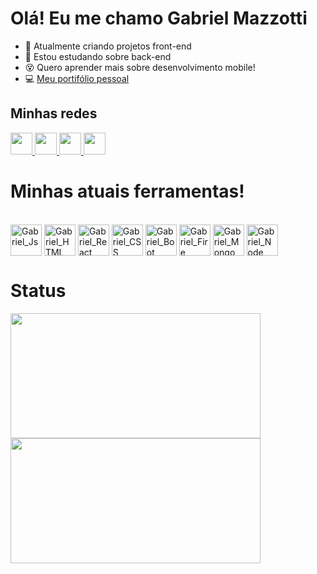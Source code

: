 
<h1> Olá! Eu me chamo Gabriel Mazzotti</h1>

- 🔭 Atualmente criando projetos front-end
- 🌱 Estou estudando sobre back-end
- 😵 Quero aprender mais sobre desenvolvimento mobile!
- 💻 [Meu portifólio pessoal](https://gabrielmazzotti.vercel.app/)

<h2>Minhas redes</h2>
 <div>
   <a href="https://www.linkedin.com/in/gabriel-mazzotti/">
     <img width="35px" src="https://img.icons8.com/color/48/000000/linkedin-2--v1.png" />
   </a>
   <a href="https://www.instagram.com/omazzotti_/">
     <img width="35px" src="https://img.icons8.com/fluency/48/000000/instagram-new.png" />
   </a>
   <a href="https://api.whatsapp.com/send?phone=5551994447857">
     <img width="35px" src="https://img.icons8.com/color/48/000000/whatsapp--v1.png" />
   </a>
   <a href="https://gabrielmazzotti.vercel.app/">
     <img width="35px" src="https://img.icons8.com/fluency/48/000000/laptop.png" />
   </a>
 </div>

</div>
<h1>Minhas atuais ferramentas!</h1>
<div style="display: inline_block"><br>
<img align="center" alt="Gabriel_Js" height="50" width"50" src="https://cdn.jsdelivr.net/gh/devicons/devicon/icons/javascript/javascript-original.svg" />
<img align="center" alt="Gabriel_HTML" height="50" width"50" src="https://cdn.jsdelivr.net/gh/devicons/devicon/icons/html5/html5-original.svg" />        
<img align="center" alt="Gabriel_React" height="50" width"50" src="https://cdn.jsdelivr.net/gh/devicons/devicon/icons/react/react-original.svg" />
<img align="center" alt="Gabriel_CSS" height="50" width"50" src="https://cdn.jsdelivr.net/gh/devicons/devicon/icons/css3/css3-original.svg" />
<img align="center" alt="Gabriel_Boot" height="50" width"50" src="https://cdn.jsdelivr.net/gh/devicons/devicon/icons/bootstrap/bootstrap-original.svg" />
<img align="center" alt="Gabriel_Fire" height="50" width"50" src="https://cdn.jsdelivr.net/gh/devicons/devicon/icons/firebase/firebase-plain.svg" />
<img align="center" alt="Gabriel_Mongo" height="50" width"50" src="https://cdn.jsdelivr.net/gh/devicons/devicon/icons/mongodb/mongodb-original.svg" />
<img align="center" alt="Gabriel_Node" height="50" width"50" src="https://cdn.jsdelivr.net/gh/devicons/devicon/icons/nodejs/nodejs-original.svg" />

  <h1>Status</h1>
  <div>
<img height="200px" width="400px" src="https://github-readme-stats.vercel.app/api?username=Mazzotti1&show_icons=true&theme=chartreuse-dark&include_all_commits=true&count_private=true"/>
 <img height="200px" width="400px" src="https://github-readme-stats.vercel.app/api/top-langs/?username=Mazzotti1&compact=layout&langs_count=7&theme=chartreuse-dark"/>
   
 </div>
  
  
